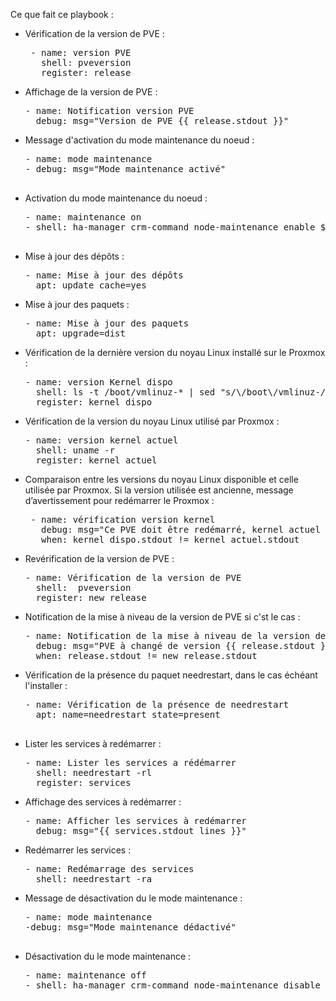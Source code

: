 Ce que fait ce playbook :
<ul>
<li>Vérification de la version de PVE :</li>
<pre>
 - name: version PVE
   shell: pveversion
   register: release
</pre>
<li>Affichage de la version de PVE :</li>
<pre>
- name: Notification version PVE
  debug: msg="Version de PVE {{ release.stdout }}"
</pre>
<li>Message d'activation du mode maintenance du noeud :</li>
<pre>
- name: mode maintenance
- debug: msg="Mode maintenance activé"
 </pre>
<li>Activation du mode maintenance du noeud :</li>
 <pre>
- name: maintenance on
- shell: ha-manager crm-command node-maintenance enable $(hostname) 
 </pre>
<li>Mise à jour des dépôts :</li>
<pre>
- name: Mise à jour des dépôts
  apt: update_cache=yes
</pre>
<li>Mise à jour des paquets :</li>
<pre>
- name: Mise à jour des paquets
  apt: upgrade=dist
</pre>
<li>Vérification de la dernière version du noyau Linux installé sur le Proxmox :</li>
<pre>
- name: version Kernel dispo
  shell: ls -t /boot/vmlinuz-* | sed "s/\/boot\/vmlinuz-//g" | head -n1
  register: kernel_dispo
</pre>
 <li>Vérification de la version du noyau Linux utilisé par Proxmox :</li>
<pre>
- name: version kernel actuel
  shell: uname -r
  register: kernel_actuel
</pre>
<li>Comparaison entre les versions du noyau Linux disponible et celle utilisée par Proxmox. Si la version utilisée est ancienne, message d’avertissement pour redémarrer le Proxmox :</li>
<pre>
 - name: vérification version kernel
   debug: msg="Ce PVE doit être redémarré, kernel actuel {{ kernel_actuel.stdout }} kernel disponible {{ kernel_dispo.stdout }}"
   when: kernel_dispo.stdout != kernel_actuel.stdout
</pre>
<li>Revérification de la version de PVE :</li>
<pre>
- name: Vérification de la version de PVE
  shell:  pveversion
  register: new_release
</pre>
<li>Notification de la mise à niveau de la version de PVE si c'st le cas :</li>
<pre>
- name: Notification de la mise à niveau de la version de PVE
  debug: msg="PVE à changé de version {{ release.stdout }} à {{ new_release.stdout }}"
  when: release.stdout != new_release.stdout
</pre>
<li>Vérification de la présence du paquet needrestart, dans le cas échéant l'installer :</li>
<pre>
- name: Vérification de la présence de needrestart
  apt: name=needrestart state=present
 </pre>
<li>Lister les services à redémarrer :</li>
<pre>
- name: Lister les services a rédémarrer
  shell: needrestart -rl
  register: services
</pre>
<li>Affichage des services à redémarrer :</li>
<pre>
- name: Afficher les services à redémarrer
  debug: msg="{{ services.stdout_lines }}"
</pre>
<li>Redémarrer les services :</li>
<pre>
- name: Redémarrage des services
  shell: needrestart -ra
</pre>
<li>Message de désactivation du le mode maintenance :</li>
 <pre>
- name: mode maintenance
-debug: msg="Mode maintenance dédactivé"
  </pre>
<li>Désactivation du le mode maintenance :</li>
  <pre>
- name: maintenance off
- shell: ha-manager crm-command node-maintenance disable $(hostname)
   </pre>
</ul>
